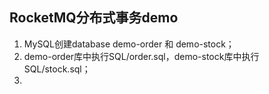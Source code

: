 ## RocketMQ分布式事务demo

1. MySQL创建database  demo-order 和 demo-stock；
2. demo-order库中执行SQL/order.sql，demo-stock库中执行SQL/stock.sql；
3. 